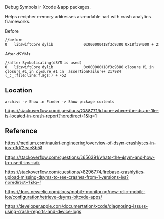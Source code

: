 
Debug Symbols in Xcode & app packages.

Helps decipher memory addresses as readable part with crash analytics frameworks.

Before
```bash
//before
0   libswiftCore.dylib              0x000000018f3c9380 0x18f394000 + 217984
```

After dSYMs

```less
//after Symbolicating(dSYM is used)
0   libswiftCore.dylib              0x000000018f3c9380 closure #1 in closure #1 in closure #1 in _assertionFailure+ 217984 (_:_:file:line:flags:) + 452
```


## Location

`archive -> Show in Finder -> Show package contents` 

https://stackoverflow.com/questions/7088771/iphone-where-the-dsym-file-is-located-in-crash-report?noredirect=1&lq=1

## Reference

https://medium.com/naukri-engineering/overview-of-dsym-crashlytics-in-ios-dfd72eae8b58

https://stackoverflow.com/questions/3656391/whats-the-dsym-and-how-to-use-it-ios-sdk

https://stackoverflow.com/questions/48296774/firebase-crashlytics-upload-missing-dsyms-to-see-crashes-from-1-versions-ios?noredirect=1&lq=1

https://docs.newrelic.com/docs/mobile-monitoring/new-relic-mobile-ios/configuration/retrieve-dsyms-bitcode-apps/

https://developer.apple.com/documentation/xcode/diagnosing-issues-using-crash-reports-and-device-logs